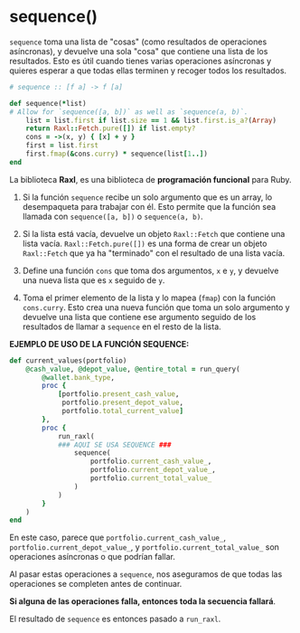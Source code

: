 # sequence()
`sequence` toma una lista de "cosas" (como resultados de operaciones asíncronas), y devuelve una sola "cosa" que contiene una lista de los resultados. Esto es útil cuando tienes varias operaciones asíncronas y quieres esperar a que todas ellas terminen y recoger todos los resultados.

```rb
# sequence :: [f a] -> f [a]

def sequence(*list)
# Allow for `sequence([a, b])` as well as `sequence(a, b)`.
	list = list.first if list.size == 1 && list.first.is_a?(Array)
	return Raxl::Fetch.pure([]) if list.empty?
	cons = ->(x, y) { [x] + y }
	first = list.first
	first.fmap(&cons.curry) * sequence(list[1..])
end
```

La biblioteca **Raxl**, es una biblioteca de **programación funcional** para Ruby.

1. Si la función `sequence` recibe un solo argumento que es un array, lo desempaqueta para trabajar con él. Esto permite que la función sea llamada con `sequence([a, b])` o `sequence(a, b)`.

2. Si la lista está vacía, devuelve un objeto `Raxl::Fetch` que contiene una lista vacía. `Raxl::Fetch.pure([])` es una forma de crear un objeto `Raxl::Fetch` que ya ha "terminado" con el resultado de una lista vacía.

3. Define una función `cons` que toma dos argumentos, `x` e `y`, y devuelve una nueva lista que es `x` seguido de `y`.
  
4. Toma el primer elemento de la lista y lo mapea (`fmap`) con la función `cons.curry`. Esto crea una nueva función que toma un solo argumento y devuelve una lista que contiene ese argumento seguido de los resultados de llamar a `sequence` en el resto de la lista.

**EJEMPLO DE USO DE LA FUNCIÓN SEQUENCE:**

```rb
def current_values(portfolio)
	@cash_value, @depot_value, @entire_total = run_query(
		@wallet.bank_type,
		proc { 
			[portfolio.present_cash_value,
			 portfolio.present_depot_value,
			 portfolio.total_current_value] 
		},
		proc { 
			run_raxl(
			### AQUI SE USA SEQUENCE ###
				sequence(
					portfolio.current_cash_value_,
					portfolio.current_depot_value_, 
					portfolio.current_total_value_
				)
			) 
		}
	)
end
```


En este caso, parece que `portfolio.current_cash_value_`, `portfolio.current_depot_value_`, y `portfolio.current_total_value_` son operaciones asíncronas o que podrían fallar. 

Al pasar estas operaciones a `sequence`, nos aseguramos de que todas las operaciones se completen antes de continuar. 

**Si alguna de las operaciones falla, entonces toda la secuencia fallará**.

El resultado de `sequence` es entonces pasado a `run_raxl`.